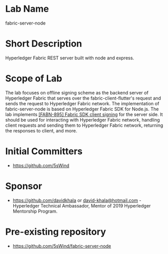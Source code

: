 # Lab Name
fabric-server-node

# Short Description
Hyperledger Fabric REST server built with node and express.

# Scope of Lab
The lab focuses on offline signing scheme as the backend server of Hyperledger Fabric that serves over the fabric-client-flutter's request and sends the request to Hyperledger Fabric network. The implementation of fabric-server-node is based on Hyperledger Fabric SDK for Node.js.
The lab implements [[FABN-895] Fabric SDK client signing](https://docs.google.com/document/d/1gj5XB7yS-pfjpvZEUQh5lBGSIE6aQemu8A69tAYQtTc/edit#heading=h.blytbnfrd23h) for the server side. It should be used for interacting with Hyperledger Fabric network, handling client requests and sending them to Hyperledger Fabric network, returning the responses to client, and more.

# Initial Committers
- https://github.com/5sWind

# Sponsor
- https://github.com/davidkhala or david-khala@hotmail.com - Hyperledger Technical Ambassador, Mentor of 2019 Hyperledger Mentorship Program.

# Pre-existing repository
- https://github.com/5sWind/fabric-server-node
